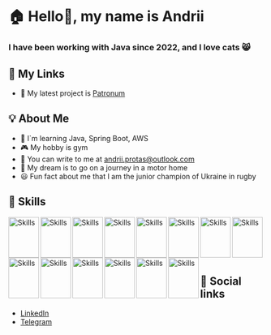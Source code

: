 # 🏠 Hello👋, my name is Andrii

### I have been working with Java since 2022, and I love cats 😸

## 📲 My Links

- 🎨 My latest project is [Patronum](https://github.com/andriiiiiko/patronum)

## 💡 About Me

- 📖 I`m learning Java, Spring Boot, AWS
- 🎮 My hobby is gym
- 💌 You can write to me at andrii.protas@outlook.com
- 🌈 My dream is to go on a journey in a motor home
- 😃 Fun fact about me that I am the junior champion of Ukraine in rugby

## 🔨 Skills

<img src="https://cdn.jsdelivr.net/gh/devicons/devicon/icons/java/java-original.svg" alt="Skills" align="left" width="60" height="80"/> 
<img src="https://cdn.jsdelivr.net/gh/devicons/devicon/icons/csharp/csharp-original.svg" alt="Skills" align="left" width="60" height="80"/> 
<img src="https://cdn.jsdelivr.net/gh/devicons/devicon/icons/dotnetcore/dotnetcore-plain.svg" alt="Skills" align="left" width="60" height="80"/>  
<img src="https://cdn.jsdelivr.net/gh/devicons/devicon/icons/html5/html5-original.svg" alt="Skills" align="left" width="60" height="80"/>  
<img src="https://cdn.jsdelivr.net/gh/devicons/devicon/icons/css3/css3-original.svg" alt="Skills" align="left" width="60" height="80"/>  
<img src="https://cdn.jsdelivr.net/gh/devicons/devicon/icons/mysql/mysql-original.svg" alt="Skills" align="left" width="60" height="80"/>  
<img src="https://cdn.jsdelivr.net/gh/devicons/devicon/icons/postgresql/postgresql-original.svg" alt="Skills" align="left" width="60" height="80"/>  
<img src="https://cdn.jsdelivr.net/gh/devicons/devicon/icons/jenkins/jenkins-original.svg" alt="Skills" align="left" width="60" height="80"/>  
<img src="https://cdn.jsdelivr.net/gh/devicons/devicon/icons/docker/docker-original.svg" alt="Skills" align="left" width="60" height="80"/>   
<img src="https://cdn.jsdelivr.net/gh/devicons/devicon/icons/jetbrains/jetbrains-original.svg" alt="Skills" align="left" width="60" height="80"/> 
<img src="https://cdn.jsdelivr.net/gh/devicons/devicon/icons/vscode/vscode-original.svg" alt="Skills" align="left" width="60" height="80"/>  
<img src="https://cdn.jsdelivr.net/gh/devicons/devicon/icons/trello/trello-plain.svg" alt="Skills" align="left" width="60" height="80"/>  
<img src="https://cdn.jsdelivr.net/gh/devicons/devicon/icons/slack/slack-original.svg" alt="Skills" align="left" width="60" height="80"/>
<img src="https://cdn.jsdelivr.net/gh/devicons/devicon/icons/bash/bash-original.svg" alt="Skills" align="left" width="60" height="80"/>

<br><br><br><br><br>

## 📰 Social links

- [LinkedIn](https://www.linkedin.com/in/andriiiiiko/)
- [Telegram](https://t.me/andriiiiiko)
